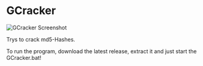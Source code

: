 # GCracker
![GCracker Screenshot](http://i.imgur.com/u236ynf.png)

Trys to crack md5-Hashes.

To run the program, download the latest release, extract it and just start the GCracker.bat!
